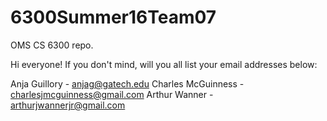 # 6300Summer16Team07
OMS CS 6300 repo.


Hi everyone!
If you don't mind, will you all list your email addresses below:

Anja Guillory - anjag@gatech.edu
Charles McGuinness - charlesjmcguinness@gmail.com
Arthur Wanner - arthurjwannerjr@gmail.com
